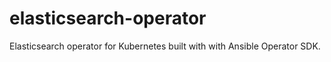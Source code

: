 # elasticsearch-operator
Elasticsearch operator for Kubernetes built with with Ansible Operator SDK.
